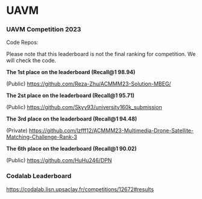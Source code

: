 # UAVM



### UAVM Competition 2023 

Code Repos: 


Please note that this leaderboard is not the final ranking for competition. We will check the code.  

**The 1st place on the leaderboard (Recall@1 98.94)** 

(Public) https://github.com/Reza-Zhu/ACMMM23-Solution-MBEG/

**The 2st place on the leaderboard (Recall@1 95.71)** 

(Public) https://github.com/Skyy93/university160k_submission 

**The 3rd place on the leaderboard (Recall@1 94.48)**

(Private) https://github.com/lzfff12/ACMMM23-Multimedia-Drone-Satellite-Matching-Challenge-Rank-3 


**The 6th place on the leaderboard (Recall@1 90.02)**

(Public) https://github.com/HuHu246/DPN


### Codalab Leaderboard

https://codalab.lisn.upsaclay.fr/competitions/12672#results
